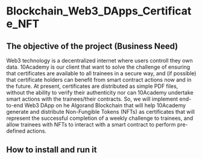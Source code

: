 # Blockchain_Web3_DApps_Certificate_NFT

## The objective of the project (Business Need)
Web3 technology is a decentralized internet where users controll they own data.
10Academy is our client that want to solve the challenge of ensuring that certificates are available to all trainees in a secure way, and (if possible) that certificate holders can benefit from smart contract actions now and in the future. At present, certificates are distributed as simple PDF files, without the ability to verify their authenticity nor can 10Academy undertake smart actions with the trainees/their contracts.
So, we will implement end-to-end Web3 DApp on he Algorand Blockchain that will help 10Academy generate and distribute Non-Fungible Tokens (NFTs) as certificates that will represent the successful completion of a weekly challenge to trainees, and allow trainees with NFTs to interact with a smart contract to perform pre-defined actions.

## How to install and run it





